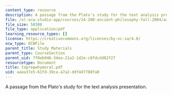 ```yaml
---
content_type: resource
description: A passage from the Plato's study for the text analysis presentation.
file: /ol-ocw-studio-app/courses/24-200-ancient-philosophy-fall-2004/aaea37e561fd39caa7a2ddf4d7788fa0_taprepwhymoral.pdf
file_size: 58308
file_type: application/pdf
learning_resource_types: []
license: https://creativecommons.org/licenses/by-nc-sa/4.0/
ocw_type: OCWFile
parent_title: Study Materials
parent_type: CourseSection
parent_uid: 7f0eb946-34ea-21a2-1d2e-c8fdcdd82f27
resourcetype: Document
title: taprepwhymoral.pdf
uid: aaea37e5-61fd-39ca-a7a2-ddf4d7788fa0
---
```

A passage from the Plato's study for the text analysis presentation.